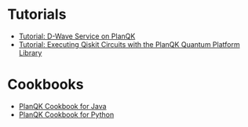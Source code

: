 # Tutorials 

* [Tutorial: D-Wave Service on PlanQK](tutorial-dwave.md)
* [Tutorial: Executing Qiskit Circuits with the PlanQK Quantum Platform Library](tutorial-qiskit.md)

# Cookbooks

* [PlanQK Cookbook for Java](cookbook-java.md)
* [PlanQK Cookbook for Python](cookbook-python.md)
